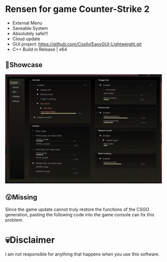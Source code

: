 # Rensen for game Counter-Strike 2
- External Menu
- Saveable System
- Absolutely safe!!!
- Cloud update
- GUI project: https://github.com/Coslly/EasyGUI-Lightweight.git
- C++ Build in Release | x64
## 🤩Showcase
![image](https://github.com/Coslly/Rensen/blob/main/ShowImage.png?raw=true)
## 😮Missing
Since the game update cannot truly restore the functions of the CSGO generation, pasting the following code into the game console can fix this problem.
# 💀Disclaimer
I am not responsible for anything that happens when you use this software.
